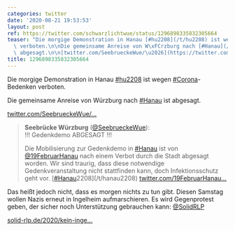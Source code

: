 ```yaml
---
categories: twitter
date: '2020-08-21 19:53:53'
layout: post
ref: https://twitter.com/schwarzlichtwue/status/1296898335832305664
teaser: "Die morgige Demonstration in Hanau [#hu2208](/t/hu2208) ist wegen [#Corona](/t/corona)-Bedenken\
  \ verboten.\n\nDie gemeinsame Anreise von W\xFCrzburg nach [#Hanau](/t/hanau) ist\
  \ abgesagt.\n\n[twitter.com/SeebrueckeWue/\u2026](https://twitter.com/SeebrueckeWue/status/1296894817407062016?s=19)"
title: 1296898335832305664
---
```

Die morgige Demonstration in Hanau [#hu2208](/t/hu2208) ist wegen [#Corona](/t/corona)-Bedenken verboten.

Die gemeinsame Anreise von Würzburg nach [#Hanau](/t/hanau) ist abgesagt.

[twitter.com/SeebrueckeWue/…](https://twitter.com/SeebrueckeWue/status/1296894817407062016?s=19)
> <b>Seebrücke Würzburg</b> ([@SeebrueckeWue](https://twitter.com/SeebrueckeWue)):  
>!!! Gedenkdemo ABGESAGT !!!  
>  
>  
>  
>Die Mobilisierung zur Gedenkdemo in [#Hanau](/t/hanau) ist von [@19FebruarHanau](https://twitter.com/19FebruarHanau) nach einem Verbot durch die Stadt abgesagt worden. Wir sind traurig, dass diese notwendige Gedenkveranstaltung nicht stattfinden kann, doch Infektionsschutz geht vor. [[#Hanau](/t/hanau)2208](/t/hanau2208) [twitter.com/19FebruarHanau…](https://twitter.com/19FebruarHanau/status/1296881564513636361)  


Das heißt jedoch nicht, dass es morgen nichts zu tun gibt. Diesen Samstag wollen Nazis erneut in Ingelheim aufmarschieren. Es wird Gegenprotest geben, der sicher noch Unterstützung gebrauchen kann: [@SolidRLP](https://twitter.com/SolidRLP)

[solid-rlp.de/2020/kein-inge…](https://solid-rlp.de/2020/kein-ingelheim-fuer-nazis-am-22-august-auf-die-strasse/)